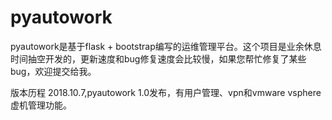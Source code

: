 # pyautowork
pyautowork是基于flask + bootstrap编写的运维管理平台。这个项目是业余休息时间抽空开发的，更新速度和bug修复速度会比较慢，如果您帮忙修复了某些bug，欢迎提交给我。



版本历程
2018.10.7,pyautowork 1.0发布，有用户管理、vpn和vmware vsphere虚机管理功能。

